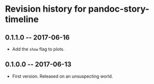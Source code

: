 # Revision history for pandoc-story-timeline

## 0.1.1.0  -- 2017-06-16

* Add the `show` flag to plots.

## 0.1.0.0  -- 2017-06-13

* First version. Released on an unsuspecting world.
